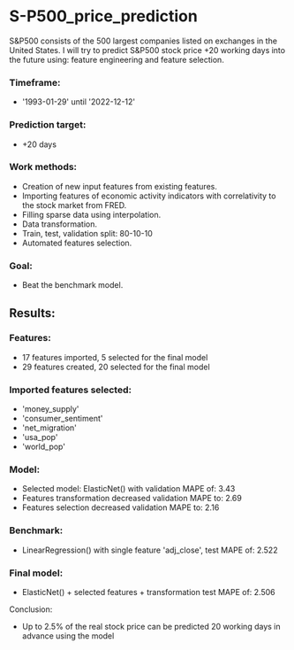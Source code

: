 # S-P500_price_prediction
S&amp;P500 consists of the 500 largest companies listed on exchanges in the United States. 
I will try to predict S&P500 stock price +20 working days into the future using: feature engineering and feature selection.

### Timeframe: 
- '1993-01-29' until '2022-12-12'

### Prediction target: 
- +20 days 

### Work methods:
- Creation of new input features from existing features.
- Importing features of economic activity indicators with correlativity to the stock market from FRED.
- Filling sparse data using interpolation.
- Data transformation.
- Train, test, validation split: 80-10-10
- Automated features selection.

### Goal:
- Beat the benchmark model.

## Results:
### Features:
- 17 features imported, 5 selected for the final model
- 29 features created, 20 selected for the final model

### Imported features selected:
- 'money_supply' 
- 'consumer_sentiment' 
- 'net_migration' 
- 'usa_pop' 
- 'world_pop'

### Model:
- Selected model: ElasticNet() with validation MAPE of: 3.43
- Features transformation decreased validation MAPE to: 2.69
- Features selection decreased validation MAPE to: 2.16

### Benchmark:
- LinearRegression() with single feature 'adj_close', test MAPE of: 2.522

### Final model:
- ElasticNet() + selected features + transformation test MAPE of: 2.506

Conclusion:
- Up to 2.5% of the real stock price can be predicted 20 working days in advance using the model



